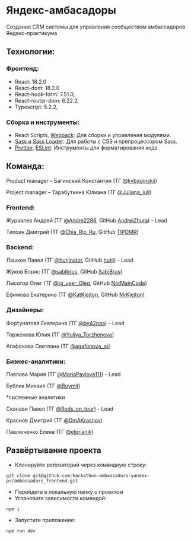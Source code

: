 # Яндекс-амбасадоры

Создание CRM системы для управления сообществом амбассадоров Яндекс-практикума


## Технологии:

### Фронтенд:

* React: 18.2.0
* React-dom: 18.2.0
* React-hook-form: 7.51.0,
* React-router-dom: 6.22.2,
* Typescript: 5.2.2,


### Сборка и инструменты:

- React Scripts, [Webpack](https://webpack.js.org/): Для сборки и управления модулями.
- [Sass и Sass Loader](https://sass-scss.ru/): Для работы с CSS и препроцессором Sass.
- [Prettier](https://prettier.io/), [ESLint](https://eslint.org/): Инструменты для форматирования кода.



## Команда:

Product manager – Багинский Константин (ТГ [@kvbaginskii](https://t.me/kvbaginskii))

Project manager – Тарабуткина Юлиана (ТГ [@Juliana_jull](https://t.me/Juliana_jull))

### Frontend:

Журавлев Андрей (ТГ [@Andre2296](https://t.me/Andre2296), GitHub [AndreiZhura](https://github.com/AndreiZhura)) - Lead

Типсин Дмитрий (ТГ [@Chia_Rio_Ru](https://t.me/Chia_Rio_Ru), GitHub [TIPDMR](https://github.com/TIPDMR))


### Backend:

Лашков Павел (ТГ [@hutjinator](https://t.me/hutjinator), GitHub [hutji](https://github.com/hutji)) - Lead

Жуков Борис (ТГ [@sabjbrus](https://t.me/sabjbrus), GitHub [SabjBrus](https://github.com/SabjBrus))

Лысогор Олег (ТГ [@tg_user_Oleg](https://t.me/tg_user_Oleg), GitHub [NotMainCode](https://github.com/NotMainCodeЫ))

Ефимова Екатерина (ТГ [@KatKlejton](https://t.me/KatKlejton), GitHub [MrKlejton](https://github.com/MrKlejton))


### Дизайнеры:

Фортунатова Екатерина (ТГ [@by42naa](https://t.me/by42naa)) - Lead

Торженова Юлия (ТГ [@Yuliya_Torzhenova](https://t.me/Yuliya_Torzhenova)]

Агафонова Светлана (ТГ [@agafonova_ss](https://t.me/agafonova_ss))


### Бизнес-аналитики:

Павлова Мария (ТГ [@MariaPavlova111](https://t.me/MariaPavlova111)) - Lead

Бублик Михаил (ТГ [@Boymit](https://t.me/Boymit))

*системные аналитики

Сканави Павел (ТГ [@Reds_on_tour](https://t.me/Reds_on_tour)) - Lead

Краснов Дмитрий (ТГ [@DmAKrasnov](https://t.me/DmAKrasnov))

Павлюченко Елена (ТГ [@elprianik](https://t.me/elprianik))

## Развёртывание проекта

- Клонируйте репозиторий через командную строку:

```
git clone git@github.com:hackathon-ambassadors-yandex-pr/ambassadors_frontend.git
```

- Перейдите в локальную папку с проектом
- Установите зависимости командой:

```
npm i
```

- Запустите приложение:

```
npm run dev
```